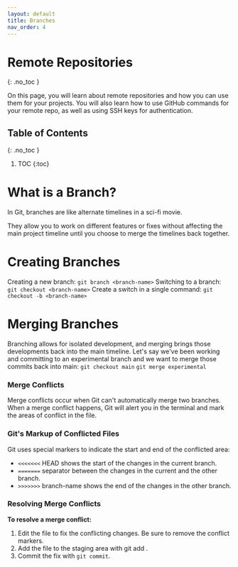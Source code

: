 ```yaml
---
layout: default
title: Branches
nav_order: 4
---
```


<!-- prettier-ignore-start -->
# Remote Repositories
{: .no_toc }

On this page, you will learn about remote repositories and how you can use them for your projects.
You will also learn how to use GitHub commands for your remote repo, as well as using SSH keys 
for authentication.


## Table of Contents
{: .no_toc }

1. TOC
{:toc}

<!-- prettier-ignore-end -->


# What is a Branch?
In Git, branches are like alternate timelines in a sci-fi movie.

They allow you to work on different features or fixes without affecting the main project
timeline until you choose to merge the timelines back together. 

# Creating Branches
Creating a new branch:
`git branch <branch-name>`
Switching to a branch:
`git checkout <branch-name>`
Create a switch in a single command:
`git checkout -b <branch-name>`

# Merging Branches
Branching allows for isolated development, and merging brings those developments
back into the main timeline.
Let's say we've been working and committing to an experimental branch and we
want to merge those commits back into main:
`git checkout main`
`git merge experimental`

### Merge Conflicts
Merge conflicts occur when Git can't automatically merge two branches.
When a merge conflict happens, Git will alert you in the terminal and mark the areas of
conflict in the file.

### Git's Markup of Conflicted Files
Git uses special markers to indicate the start and end of the conflicted area:
- `<<<<<<<` HEAD shows the start of the changes in the current branch.
- `=======` separator between the changes in the current and the other branch.
- `>>>>>>>` branch-name shows the end of the changes in the other branch.

### Resolving Merge Conflicts
**To resolve a merge conflict:**
1. Edit the file to fix the conflicting changes. Be sure to remove the conflict markers.
2. Add the file to the staging area with git add .
3. Commit the fix with `git commit`.